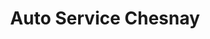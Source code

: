 ---
title: "Auto Service Chesnay"
url: /le-chesnay-rocquencourt/auto-service-chesnay/
shop: Autowerkstatt
---